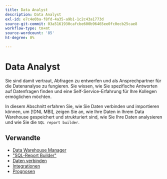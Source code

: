 ```yaml
---
title: Data Analyst
description: Data Analyst
exl-id: e7c4e0ba-f8fd-4a35-a9b1-1c2c43a1773d
source-git-commit: 03a5161930cafcbe600b96465ee0fc0ecb25cae8
workflow-type: tm+mt
source-wordcount: '85'
ht-degree: 0%

---
```


# Data Analyst

Sie sind damit vertraut, Abfragen zu entwerfen und als Ansprechpartner für die Datenanalyse zu fungieren. Sie wissen, wie Sie spezifische Antworten auf Datenfragen finden und eine Self-Service-Erfahrung für Ihre Kollegen ermöglichen möchten.

In diesem Abschnitt erfahren Sie, wie Sie Daten verbinden und importieren können, um [!DNL MBI], zeigen Sie an, wie Ihre Daten in Ihrem Data Warehouse gespeichert und strukturiert sind, wie Sie Ihre Daten analysieren und wie Sie die `SQL report builder`.

## Verwandte

* [Data Warehouse Manager](../mbi/data-analyst/data-warehouse-mgr/tour-dwm.md)
* [&quot;SQL-Report Builder&quot;](data-analyst/dev-reports/sql-rpt-bldr.md)
* [Daten verbinden](../mbi/data-analyst/importing-data/connecting-data/connecting-data.md)
* [Integrationen](../mbi/data-analyst/importing-data/integrations/magento.md)
* [Prognosen](../mbi/data-analyst/analysis/forecasting.md)
